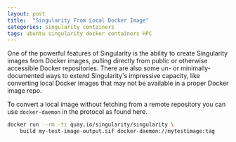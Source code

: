 ```yaml
---
layout: post
title:  "Singularity From Local Docker Image"
categories: singularity containers
tags: ubuntu singularity docker containers HPC
---
```


One of the powerful features of Singularity is the ability to create Singularity images from Docker images, pulling directly from public or otherwise accessible Docker repositories. There are also some un- or minimally- documented ways to extend Singularity's impressive capacity, like converting local Docker images that may not be available in a proper Docker image repo.

To convert a local image without fetching from a remote repository you can use `docker-daemon` in the protocol as found here.

```bash
docker run --rm -ti quay.io/singularity/singularity \
    build my-test-image-output.sif docker-daemon://mytestimage:tag
```
